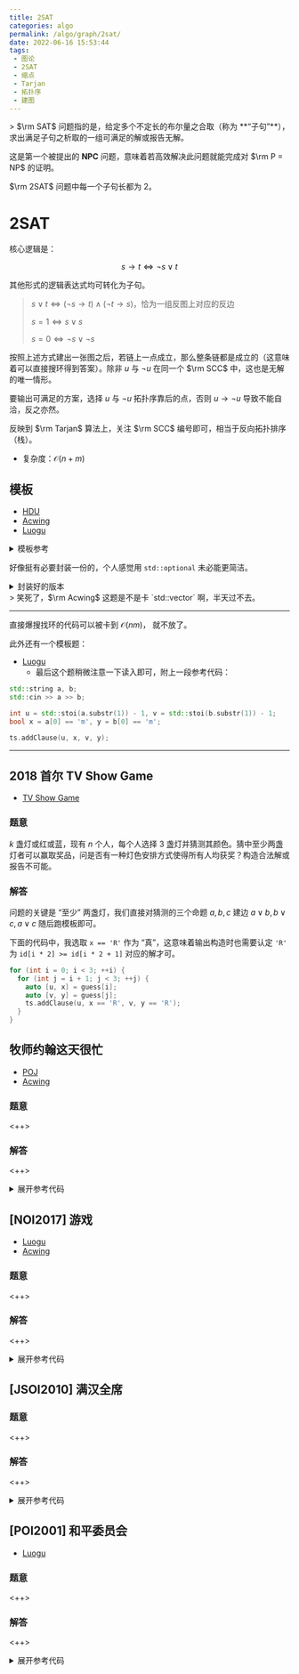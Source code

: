 ```yaml
---
title: 2SAT
categories: algo
permalink: /algo/graph/2sat/
date: 2022-06-16 15:53:44
tags: 
 - 图论
 - 2SAT
 - 缩点
 - Tarjan
 - 拓扑序
 - 建图
---
```


<div class="info">
> $\rm SAT$ 问题指的是，给定多个不定长的布尔量之合取（称为 **“子句”**），求出满足子句之析取的一组可满足的解或报告无解。
</div>

这是第一个被提出的 **NPC** 问题，意味着若高效解决此问题就能完成对 $\rm P = NP$ 的证明。

$\rm 2SAT$ 问题中每一个子句长都为 $2$。

<!-- more -->

# 2SAT

核心逻辑是：

$$s \rightarrow t \Leftrightarrow \neg s \lor t$$

<div class="gray">
其他形式的逻辑表达式均可转化为子句。

> $s \lor t \Leftrightarrow (\neg s \rightarrow t) \land (\neg t \rightarrow s)$，恰为一组反图上对应的反边
>
> $s = 1 \Leftrightarrow s \lor s$
>
> $s = 0 \Leftrightarrow \neg s \lor \neg s$
</div>

按照上述方式建出一张图之后，若链上一点成立，那么整条链都是成立的（这意味着可以直接搜环得到答案）。除非 $u$ 与 $\neg u$ 在同一个 $\rm SCC$ 中，这也是无解的唯一情形。

要输出可满足的方案，选择 $u$ 与 $\neg u$ 拓扑序靠后的点，否则 $u \rightarrow \neg u$ 导致不能自洽，反之亦然。

反映到 $\rm Tarjan$ 算法上，关注 $\rm SCC$ 编号即可，相当于反向拓扑排序（栈）。

 - 复杂度：$\mathcal O(n + m)$

## 模板

 - [HDU](https://acm.hdu.edu.cn/showproblem.php?pid=3062)
 - [Acwing](https://www.acwing.com/problem/content/description/2404/)
 - [Luogu](https://www.luogu.com.cn/problem/P4782)

<details> <summary> 模板参考 </summary>

```cpp
#include <bits/stdc++.h>

using i64 = long long;  // <+>

static const int N = int(1E6 + 7) << 1; // double for inverse

struct Edge {
  int next, to;
} e[N];

int head[N], idx;

void add(int u, int v) { e[++idx] = {head[u], v}; head[u] = idx; }

int stk[N], top = 0;
int dfn[N], low[N], id[N], ts, cnt;
bool ins[N];

void tarjan(int u) {
  dfn[u] = low[u] = ++ts;
  stk[++top] = u, ins[u] = 1;
  for (int i = head[u]; i; i = e[i].next) {
    const int& to = e[i].to;
    if (!dfn[to]) {
      tarjan(to);
      low[u] = std::min(low[u], low[to]);
    } else if (ins[to]) {
      low[u] = std::min(low[u], dfn[to]);
    }
  }

  if (int y; low[u] == dfn[u]) {
    cnt ++;
    do {
      y = stk[top--], ins[y] = 0, id[y] = cnt;
    } while (y != u);
  }
}

int main() {
  int n, m;
  scanf("%d%d", &n, &m);
  for (int i = 0; i < m; ++i) {
    int u, v, x, y;
    scanf("%d%d%d%d", &u, &x, &v, &y);
    u -= 1, v -= 1;
    add(u << 1 | !x, v << 1 | y);
    add(v << 1 | !y, u << 1 | x);
  }

  for (int i = 0; i < n * 2; ++i) {
    if (!dfn[i]) {
      tarjan(i);
    }
  }

  for (int i = 0; i < n; ++i) {
    if (id[i << 1] == id[i << 1 | 1]) {
      return puts("IMPOSSIBLE"), 0;
    }
  }

  puts("POSSIBLE");
  for (int i = 0; i < n; ++i) {
    printf("%d%c", id[i << 1] >= id[i << 1 | 1], " \n"[i == n - 1]);
  }

  return 0 ^ 0;
}
```

</details>

好像挺有必要封装一份的，个人感觉用 `std::optional` 未必能更简洁。

<details> <summary class="danger"> 封装好的版本 </summary> 

```cpp
#include <bits/stdc++.h>

using i64 = long long; // <+>

template <class Fun> struct y_combinator_result {
  Fun fun_;
  template <class T>
  explicit y_combinator_result(T &&fun) : fun_(std::forward<T>(fun)) {}
  template <class... Args> decltype(auto) operator()(Args &&...args) {
    return fun_(std::ref(*this), std::forward<Args>(args)...);
  }
};

template <class Fun> decltype(auto) y_combinator(Fun &&fun) {
  return y_combinator_result<std::decay_t<Fun>>(std::forward<Fun>(fun));
}

struct TwoSat {
  int n;
  std::vector<std::vector<int>> e;
  std::vector<bool> ans;

  TwoSat(int _n) : n(_n * 2), e(_n * 2), ans(_n) {};
  
  void addClause(int u, bool x, int v, bool y) {
    e[u << 1 | !x].push_back(v << 1 | y);
    e[v << 1 | !y].push_back(u << 1 | x);
  }

  const std::vector<bool>* run() {
    std::vector<int> dfn(n), low(n), id(n), stk;
    std::vector<bool> ins(n);
    int ts = 0, cnt = 0, y = 0;
    
    auto tarjan = y_combinator([&](auto tarjan, int u) -> void {
      dfn[u] = low[u] = ++ ts;
      stk.push_back(u), ins[u] = 1;
      for (int &v : e[u]) {
        if (!dfn[v]) {
          tarjan(v);
          low[u] = std::min(low[u], low[v]);
        } else if (ins[v]) {
          low[u] = std::min(low[u], dfn[v]);
        }
      }
      if (dfn[u] == low[u]) {
        cnt ++;
        do {
          y = stk.back();
          stk.pop_back();
          ins[y] = 0, id[y] = cnt;
        } while (y != u);
      }
    });
    
    for (int i = 0; i < n; ++i) {
      if (!dfn[i]) {
        tarjan(i);
      }
    }
    
    for (int i = 0; i < n / 2; ++i) {
      if (id[i << 1] == id[i << 1 | 1]) {
        return nullptr;
      }
      ans[i] = id[i << 1] > id[i << 1 | 1];
    }
    
    return & ans;
  }
};

int main() {
  int n, m;
  scanf("%d%d", &n, &m);

  TwoSat ts(n);

  for (int i = 0; i < m; ++i) {
    int u, v, x, y;
    scanf("%d%d%d%d", &u, &x, &v, &y);
    ts.addClause(u - 1, x, v - 1, y);
  }
  
  auto ans = ts.run();
   
  if (ans != nullptr) {
    puts("POSSIBLE");
    for (bool i : * ans) {
      printf("%d ", i);
    }
  } else {
    puts("IMPOSSIBLE");
  }

  return 0 ^ 0;
}
```
</details>

<div class="gray">
> 笑死了，$\rm Acwing$ 这题是不是卡 `std::vector` 啊，半天过不去。
</div>

----

直接爆搜找环的代码可以被卡到 $\mathcal O(n m)$， 就不放了。

此外还有一个模板题：

 - [Luogu](https://www.luogu.com.cn/problem/P4171)
    - 最后这个题稍微注意一下读入即可，附上一段参考代码：

```cpp
std::string a, b;    
std::cin >> a >> b;

int u = std::stoi(a.substr(1)) - 1, v = std::stoi(b.substr(1)) - 1;
bool x = a[0] == 'm', y = b[0] == 'm';

ts.addClause(u, x, v, y);
```

----

## 2018 首尔 TV Show Game

 - [TV Show Game](https://codeforces.com/gym/101987/problem/K)

### 题意

$k$ 盏灯或红或蓝，现有 $n$ 个人，每个人选择 $3$ 盏灯并猜测其颜色。猜中至少两盏灯者可以赢取奖品，问是否有一种灯色安排方式使得所有人均获奖？构造合法解或报告不可能。

### 解答

问题的关键是 “至少” 两盏灯，我们直接对猜测的三个命题 $a, b, c$ 建边 $a \lor b, b \lor c, a \lor c$ 随后跑模板即可。

下面的代码中，我选取 `x == 'R'` 作为 “真”，这意味着输出构造时也需要认定 `'R'` 为 `id[i * 2] >= id[i * 2 + 1]` 对应的解才可。

```cpp
for (int i = 0; i < 3; ++i) {
  for (int j = i + 1; j < 3; ++j) {
    auto [u, x] = guess[i];
    auto [v, y] = guess[j];
    ts.addClause(u, x == 'R', v, y == 'R');
  }
}
```

## 牧师约翰这天很忙

 - [POJ](http://poj.org/problem?id=3683)
 - [Acwing](https://www.acwing.com/problem/content/373/)
 
### 题意

<++>

### 解答
 
<++>

<details> <summary> 展开参考代码 </summary>

别问，问就是 POJ 远古 OJ。

```cpp
#include <cstdio>
#include <algorithm>

static const int N = 7 + 2000, M = N * N;

struct edge { int next, to; } e[M];
int head[N], idx;

void add(int u, int v) {
  // e[++ idx] = (edge) { head[u], v };
  e[++ idx].next = head[u];
  e[idx].to = v;
  head[u] = idx;
}

void addClause(int u, bool x, int v, bool y) {
  add(u << 1 | !x, v << 1 | y);
  add(v << 1 | !y, u << 1 | x);
}

int stk[N], top;
int low[N], dfn[N], id[N], cnt, ts;
bool ins[N];

void tarjan(int u) {
  dfn[u] = low[u] = ++ ts;
  stk[++ top] = u, ins[u] = 1;
  for (int i = head[u]; i; i = e[i].next) {
    int &to = e[i].to;
    if (!dfn[to]) {
      tarjan(to);
      low[u] = std::min(low[u], low[to]);
    } else if (ins[to]) {
      low[u] = std::min(low[u], dfn[to]);
    }
  }
  if (low[u] == dfn[u]) {
    int y;
    ++ cnt;
    do {
      y = stk[top --], ins[y] = 0, id[y] = cnt;
    } while (y != u);
  }
}

struct timeline {
  int s, t, d;
  void input() {
    int h1, m1, h2, m2, du;
    scanf("%d%*c%d %d%*c%d %d", &h1, &m1, &h2, &m2, &du);
    // *this = (timeline) { h1 * 60 + m1, h2 * 60 + m2, du };
    s = h1 * 60 + m1;
    t = h2 * 60 + m2;
    d = du;
  }
  void output(bool chooseLatter) {
    if (chooseLatter) {
      printf("%02d:%02d %02d:%02d\n", (t - d) / 60, (t - d) % 60, t / 60, t % 60);
    } else {
      printf("%02d:%02d %02d:%02d\n", s / 60, s % 60, (s + d) / 60, (s + d) % 60);
    }
  }
} go [N];

bool intersect(int s1, int t1, int s2, int t2) {
  return t2 > s1 && s2 < t1;
}

int main() {
  int n;
  scanf("%d", &n);
  
  for (int i = 0; i < n; ++i) {
    go[i].input();
  }
  
  for (int i = 0; i < n; ++i) {
    for (int j = 0; j < i; ++j) {
      int s1 = go[i].s, t1 = go[i].t, d1 = go[i].d;
      int s2 = go[j].s, t2 = go[j].t, d2 = go[j].d;
      if (intersect(s1, s1 + d1, s2, s2 + d2)) { addClause(i, 1, j, 1); }
      if (intersect(s1, s1 + d1, t2 - d2, t2)) { addClause(i, 1, j, 0); }
      if (intersect(t1 - d1, t1, s2, s2 + d2)) { addClause(i, 0, j, 1); }
      if (intersect(t1 - d1, t1, t2 - d2, t2)) { addClause(i, 0, j, 0); }
    }
  }
  
  for (int i = 0; i < n * 2; ++i) {
    if (!dfn[i]) {
      tarjan(i);
    }
  }
  
  for (int i = 0; i < n; ++i) {
    if (id[i * 2] == id[i * 2 + 1]) {
      return 0 * puts("NO");
    }
  }
  
  puts("YES");
  for (int i = 0; i < n; ++i) {
    go[i].output(id[i * 2] >= id[i * 2 + 1]);
  }
  
  return 0;
}
```

</details>

## [NOI2017] 游戏

 - [Luogu](https://www.luogu.com.cn/problem/P3825)
 - [Acwing](https://www.acwing.com/problem/content/1034/)
 
### 题意

<++>

### 解答
 
<++>

<details> <summary> 展开参考代码 </summary>

<++>

</details>

## [JSOI2010] 满汉全席

 
### 题意

<++>

### 解答
 
<++>

<details> <summary> 展开参考代码 </summary>

<++>

</details>

## [POI2001] 和平委员会

 - [Luogu](https://www.luogu.com.cn/problem/P5782)
 
### 题意

<++>

### 解答
 
<++>

<details> <summary> 展开参考代码 </summary>

<++>

</details>
